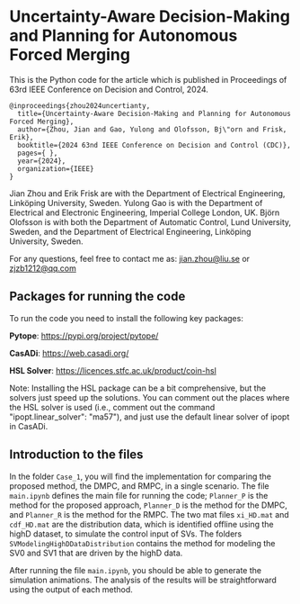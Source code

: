 # Uncertainty-Aware Decision-Making and Planning for Autonomous Forced Merging
This is the Python code for the article which is published in Proceedings of 63rd IEEE Conference on Decision and Control, 2024.
```
@inproceedings{zhou2024uncertianty,
  title={Uncertainty-Aware Decision-Making and Planning for Autonomous Forced Merging},
  author={Zhou, Jian and Gao, Yulong and Olofsson, Bj\"orn and Frisk, Erik},
  booktitle={2024 63nd IEEE Conference on Decision and Control (CDC)},
  pages={ },
  year={2024},
  organization={IEEE}
}
```

Jian Zhou and Erik Frisk are with the Department of Electrical Engineering, Linköping University, Sweden. Yulong Gao is with the Department of Electrical and Electronic Engineering, Imperial College London, UK. Björn Olofsson is with both the Department of Automatic Control, Lund
University, Sweden, and the Department of Electrical Engineering, Linköping University, Sweden.

For any questions, feel free to contact me as: jian.zhou@liu.se or zjzb1212@qq.com
## Packages for running the code
To run the code you need to install the following key packages:

**Pytope**: https://pypi.org/project/pytope/

**CasADi**: https://web.casadi.org/

**HSL Solver**: https://licences.stfc.ac.uk/product/coin-hsl

Note: Installing the HSL package can be a bit comprehensive, but the solvers just speed up the solutions. You can comment out the places where the HSL solver is used (i.e., comment out the command "ipopt.linear_solver": "ma57"), and just use the default linear solver of ipopt in CasADi.

## Introduction to the files
In the folder `Case_1`, you will find the implementation for comparing the proposed method, the DMPC, and RMPC, in a single scenario. The file `main.ipynb` defines the main file for running the code; `Planner_P` is the method for the proposed approach, `Planner_D` is the method for the DMPC, and `Planner_R` is the method for the RMPC. The two mat files `xi_HD.mat` and `cdf_HD.mat` are the distribution data, which is identified offline using the highD dataset, to simulate the control input of SVs. The folders `SVModelingHighDDataDistribution` contains the method for modeling the SV0 and SV1 that are driven by the highD data.

After running the file `main.ipynb`, you should be able to generate the simulation animations. The analysis of the results will be straightforward using the output of each method.










